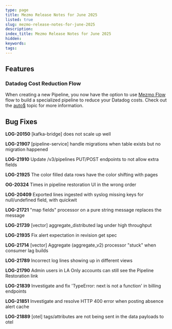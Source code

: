 ```yaml
---
type: page
title: Mezmo Release Notes for June 2025
listed: true
slug: mezmo-release-notes-for-june-2025
description: 
index_title: Mezmo Release Notes for June 2025
hidden: 
keywords: 
tags: 
---
```


## Features

### Datadog Cost Reduction Flow

When creating a new Pipeline, you now have the option to use [Mezmo Flow](/telemetry-pipelines/about-mezmo-flow) flow to build a specialized pipeline to reduce your Datadog costs. Check out the [auto$](/telemetry-pipelines/mezmo-datadog-source-source) topic for more information.

## Bug Fixes

**LOG-20150** [kafka-bridge] does not scale up well

**LOG-21907** [pipeline-service] handle migrations when table exists but no migration happened

**LOG-21910** Update /v3/pipelines PUT/POST endpoints to not allow extra fields

**LOG-21925** The color filled data rows have the color shifting with pages

**OG-20324** Times in pipeline restoration UI in the wrong order

**LOG-20409** Exported lines ingested with syslog missing keys for null/undefined field, with quickwit

**LOG-21721** "map fields" processor on a pure string message replaces the message

**LOG-21739** [vector] aggregate_distributed lag under high throughput

**LOG-21935** Fix alert expectation in revision get spec

**LOG-21714** [vector] Aggregate (aggregate_v2) processor "stuck" when consumer lag builds

**LOG-21789** Incorrect log lines showing up in different views

**LOG-21790** Admin users in LA Only accounts can still see the Pipeline Restoration link

**LOG-21839** Investigate and fix 'TypeError: next is not a function' in billing endpoints

**LOG-21851** Investigate and resolve HTTP 400 error when posting absence alert cache

**LOG-21889** [otel] tags/attributes are not being sent in the data payloads to otel